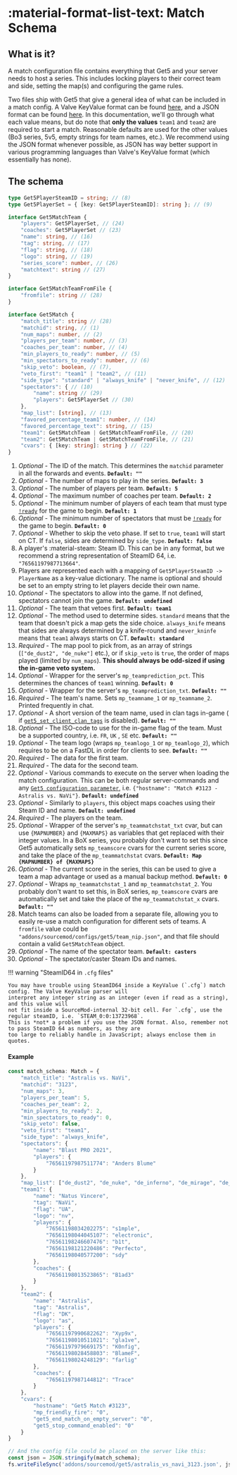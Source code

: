 # :material-format-list-text: Match Schema

## What is it?

A match configuration file contains everything that Get5 and your server needs to host a series. This includes locking
players to their correct team and side, setting the map(s) and configuring the game rules.

Two files ship with Get5 that give a general idea of what can be included in a match config. A Valve KeyValue
format can be found [here](https://github.com/splewis/get5/blob/master/configs/get5/example_match.cfg), and a JSON
format can be found [here](https://github.com/splewis/get5/blob/master/configs/get5/example_match.json). In this
documentation, we'll go through what each value means, but do note that **only the values** `team1` and `team2` are
required to start a match. Reasonable defaults are used for the other values (Bo3 series,
5v5, empty strings for team names, etc.). We recommend using the JSON format whenever possible, as JSON has way
better support in various programming languages than Valve's KeyValue format (which essentially has none).

## The schema

```typescript title="TypeScript interface definition of a match configuration"
type Get5PlayerSteamID = string; // (8)
type Get5PlayerSet = { [key: Get5PlayerSteamID]: string }; // (9)

interface Get5MatchTeam {
    "players": Get5PlayerSet, // (24)
    "coaches": Get5PlayerSet // (23)
    "name": string, // (16)
    "tag": string, // (17)
    "flag": string, // (18)
    "logo": string, // (19)
    "series_score": number, // (26)
    "matchtext": string // (27)
}

interface Get5MatchTeamFromFile {
    "fromfile": string // (28)
}

interface Get5Match {
    "match_title": string // (28)
    "matchid": string, // (1)
    "num_maps": number, // (2)
    "players_per_team": number, // (3)
    "coaches_per_team": number, // (4)
    "min_players_to_ready": number, // (5)
    "min_spectators_to_ready": number, // (6)
    "skip_veto": boolean, // (7),
    "veto_first": "team1" | "team2", // (11)
    "side_type": "standard" | "always_knife" | "never_knife", // (12)
    "spectators": { // (10)
        "name": string // (29)
        "players": Get5PlayerSet // (30)
    },
    "map_list": [string], // (13)
    "favored_percentage_team1": number, // (14)
    "favored_percentage_text": string, // (15)
    "team1": Get5MatchTeam | Get5MatchTeamFromFile, // (20)
    "team2": Get5MatchTeam | Get5MatchTeamFromFile, // (21)
    "cvars": { [key: string]: string } // (22)
}
```

1. _Optional_ - The ID of the match. This determines the `matchid` parameter in all the forwards and events.
   **`Default: ""`**
2. _Optional_ - The number of maps to play in the series. **`Default: 3`**
3. _Optional_ - The number of players per team. **`Default: 5`**
4. _Optional_ - The maximum number of coaches per team. **`Default: 2`**
5. _Optional_ - The minimum number of players of each team that must type [`!ready`](../commands/#ready) for the game to
   begin. **`Default: 1`**
6. _Optional_ - The minimum number of spectators that must be [`!ready`](../commands/#ready) for the game to begin.
   **`Default: 0`**
7. _Optional_ - Whether to skip the veto phase. If set to `true`, `team1` will start on CT. If `false`, sides are
   determined by `side_type`. **`Default: false`**
8. A player's :material-steam: Steam ID. This can be in any format, but we recommend a string representation of SteamID
   64, i.e. `"76561197987713664"`.
9. Players are represented each with a mapping of `Get5PlayerSteamID -> PlayerName` as a key-value dictionary. The name
   is optional and should be set to an empty string to let players decide their own name.
10. _Optional_ - The spectators to allow into the game. If not defined, spectators cannot join the
    game. **`Default: undefined`**
11. _Optional_ - The team that vetoes first. **`Default: team1`**
12. _Optional_ - The method used to determine sides. `standard` means that the team that doesn't pick a map gets the
    side choice. `always_knife` means that sides are always determined by a knife-round and `never_kninfe` means that
    `team1` always starts on CT. **`Default: standard`**
13. _Required_ - The map pool to pick from, as an array of strings (`["de_dust2", "de_nuke"]` etc.), or if `skip_veto`
    is `true`, the order of maps played (limited by `num_maps`). **This should always be odd-sized if using the in-game
    veto system.**
14. _Optional_ - Wrapper for the server's `mp_teamprediction_pct`. This determines the chances of `team1`
    winning. **`Default: 0`**
15. _Optional_ - Wrapper for the server's `mp_teamprediction_txt`. **`Default: ""`**
16. _Required_ - The team's name. Sets `mp_teamname_1` or `mp_teamname_2`. Printed frequently in chat.
17. _Optional_ - A short version of the team name, used in clan tags in-game (
    if [`get5_set_client_clan_tags`](../configuration#get5_set_client_clan_tags) is disabled). **`Default: ""`**
18. _Optional_ - The ISO-code to use for the in-game flag of the team. Must be a supported country, i.e. `FR`, `UK`
    , `SE` etc. **`Default: ""`**
19. _Optional_ - The team logo (wraps `mp_teamlogo_1` or `mp_teamlogo_2`), which requires to be on a FastDL in order for
    clients to see. **`Default: ""`**
20. _Required_ - The data for the first team.
21. _Required_ - The data for the second team.
22. _Optional_ - Various commands to execute on the server when loading the match configuration. This can be both
    regular server-commands and any [`Get5 configuration parameter`](configuration.md),
    i.e. `{"hostname": "Match #3123 - Astralis vs. NaVi"}`. **`Default: undefined`**
23. _Optional_ - Similarly to `players`, this object maps coaches using their Steam ID and
    name. **`Default: undefined`**
24. _Required_ - The players on the team.
25. _Optional_ - Wrapper of the server's `mp_teammatchstat_txt` cvar, but can use `{MAPNUMBER}` and `{MAXMAPS}` as
    variables that get replaced with their integer values. In a BoX series, you probably don't want to set this since
    Get5 automatically sets `mp_teamscore` cvars for the current series score, and take the place of
    the `mp_teammatchstat` cvars. **`Default: Map {MAPNUMBER} of {MAXMAPS}`**
26. _Optional_ - The current score in the series, this can be used to give a team a map advantage or used as a manual
    backup method. **`Default: 0`**
27. _Optional_ - Wraps `mp_teammatchstat_1` and `mp_teammatchstat_2`. You probably don't want to set this, in BoX
    series, `mp_teamscore` cvars are automatically set and take the place of the `mp_teammatchstat_x`
    cvars. **`Default: ""`**
28. Match teams can also be loaded from a separate file, allowing you to easily re-use a match configuration for
    different sets of teams.
    A `fromfile` value could be `"addons/sourcemod/configs/get5/team_nip.json"`, and that file should contain a valid
    `Get5MatchTeam` object.
29. _Optional_ - The name of the spectator team. **`Default: casters`**
30. _Optional_ - The spectator/caster Steam IDs and names.

!!! warning "SteamID64 in `.cfg` files"

    You may have trouble using SteamID64 inside a KeyValue (`.cfg`) match config. The Valve KeyValue parser will
    interpret any integer string as an integer (even if read as a string), and this value will
    not fit inside a SourceMod-internal 32-bit cell. For `.cfg`, use the regular steamID, i.e. `STEAM_0:0:13723968`.
    This is *not* a problem if you use the JSON format. Also, remember not to pass SteamID 64 as numbers, as they are
    too large to reliably handle in JavaScript; always enclose them in quotes.

#### Example

```typescript title="JSON example with Node.SJ"
const match_schema: Match = {
    "match_title": "Astralis vs. NaVi",
    "matchid": "3123",
    "num_maps": 3,
    "players_per_team": 5,
    "coaches_per_team": 2,
    "min_players_to_ready": 2,
    "min_spectators_to_ready": 0,
    "skip_veto": false,
    "veto_first": "team1",
    "side_type": "always_knife",
    "spectators": {
        "name": "Blast PRO 2021",
        "players": {
            "76561197987511774": "Anders Blume"
        }
    },
    "map_list": ["de_dust2", "de_nuke", "de_inferno", "de_mirage", "de_vertigo", "de_ancient", "de_overpass"],
    "team1": {
        "name": "Natus Vincere",
        "tag": "NaVi",
        "flag": "UA",
        "logo": "nv",
        "players": {
            "76561198034202275": "s1mple",
            "76561198044045107": "electronic",
            "76561198246607476": "b1t",
            "76561198121220486": "Perfecto",
            "76561198040577200": "sdy"
        },
        "coaches": {
            "76561198013523865": "B1ad3"
        }
    },
    "team2": {
        "name": "Astralis",
        "tag": "Astralis",
        "flag": "DK",
        "logo": "as",
        "players": {
            "76561197990682262": "Xyp9x",
            "76561198010511021": "gla1ve",
            "76561197979669175": "K0nfig",
            "76561198028458803": "BlameF",
            "76561198024248129": "farlig"
        },
        "coaches": {
            "76561197987144812": "Trace"
        }
    },
    "cvars": {
        "hostname": "Get5 Match #3123",
        "mp_friendly_fire": "0",
        "get5_end_match_on_empty_server": "0",
        "get5_stop_command_enabled": "0"
    }
}

// And the config file could be placed on the server like this:
const json = JSON.stringify(match_schema);
fs.writeFileSync('addons/sourcemod/get5/astralis_vs_navi_3123.json', json);
```
